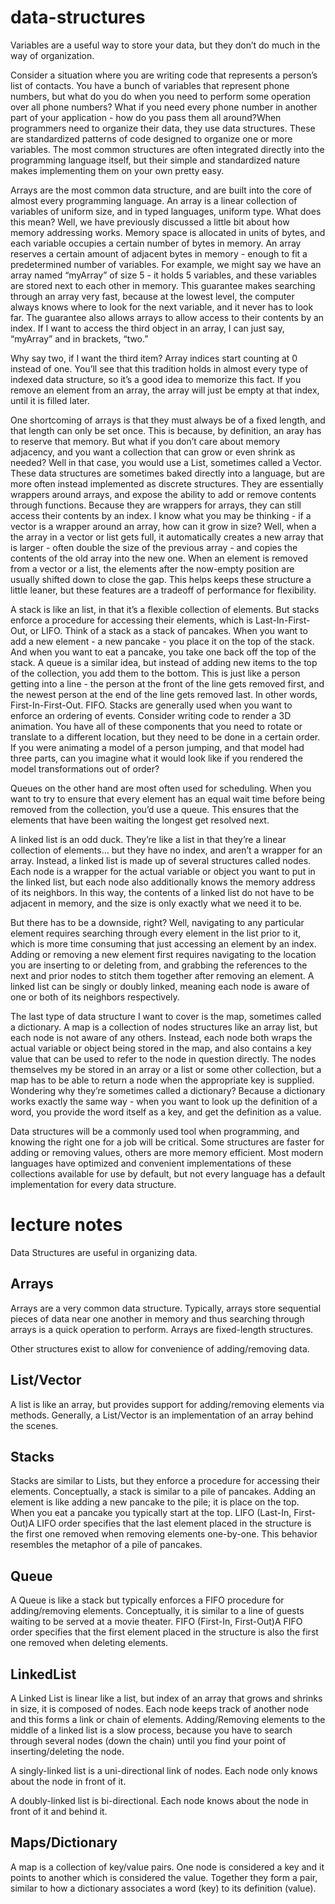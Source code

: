 # data-structures

Variables are a useful way to store your data, but they don’t do much in the
way of organization. 

Consider a situation where you are writing code that represents a person’s list
of contacts. You have a bunch of variables that represent phone numbers, but
what do you do when you need to perform some operation over all phone numbers?
What if you need every phone number in another part of your application - how
do you pass them all around?When programmers need to organize their data, they
use data structures. These are standardized patterns of code designed to
organize one or more variables. The most common structures are often integrated
directly into the programming language itself, but their simple and
standardized nature makes implementing them on your own pretty easy. 

Arrays are the most common data structure, and are built into the core of
almost every programming language. An array is a linear collection of variables
of uniform size, and in typed languages, uniform type. What does this mean?
Well, we have previously discussed a little bit about how memory addressing
works. Memory space is allocated in units of bytes, and each variable occupies
a certain number of bytes in memory. An array reserves a certain amount of
adjacent bytes in memory - enough to fit a predetermined number of variables.
For example, we might say we have an array named “myArray” of size 5 - it holds
5 variables, and these variables are stored next to each other in memory. This
guarantee makes searching through an array very fast, because at the lowest
level, the computer always knows where to look for the next variable, and it
never has to look far. The guarantee also allows arrays to allow access to
their contents by an index. If I want to access the third object in an array, I
can just say, “myArray” and in brackets, “two.” 

Why say two, if I want the third item? Array indices start counting at 0
instead of one. You’ll see that this tradition holds in almost every type of
indexed data structure, so it’s a good idea to memorize this fact. If you
remove an element from an array, the array will just be empty at that index,
until it is filled later. 

One shortcoming of arrays is that they must always be of a fixed length, and
that length can only be set once. This is because, by definition, an aray has
to reserve that memory. But what if you don’t care about memory adjacency, and
you want a collection that can grow or even shrink as needed? Well in that
case, you would use a List, sometimes called a Vector. These data structures
are sometimes baked directly into a language, but are more often instead
implemented as discrete structures. They are essentially wrappers around
arrays, and expose the ability to add or remove contents through functions.
Because they are wrappers for arrays, they can still access their contents by
an index. I know what you may be thinking - if a vector is a wrapper around an
array, how can it grow in size? Well, when a the array in a vector or list gets
full, it automatically creates a new array that is larger - often double the
size of the previous array - and copies the contents of the old array into the
new one. When an element is removed from a vector or a list, the elements after
the now-empty position are usually shifted down to close the gap. This helps
keeps these structure a little leaner, but these features are a tradeoff of
performance for flexibility. 

A stack is like an list, in that it’s a flexible collection of elements. But
stacks enforce a procedure for accessing their elements, which is
Last-In-First-Out, or LIFO. Think of a stack as a stack of pancakes. When you
want to add a new element - a new pancake - you place it on the top of the
stack. And when you want to eat a pancake, you take one back off the top of the
stack. A queue is a similar idea, but instead of adding new items to the top of
the collection, you add them to the bottom. This is just like a person getting
into a line - the person at the front of the line gets removed first, and the
newest person at the end of the line gets removed last. In other words,
First-In-First-Out. FIFO. Stacks are generally used when you want to enforce an
ordering of events. Consider writing code to render a 3D animation. You have
all of these components that you need to rotate or translate to a different
location, but they need to be done in a certain order. If you were animating a
model of a person jumping, and that model had three parts, can you imagine what
it would look like if you rendered the model transformations out of order?

Queues on the other hand are most often used for scheduling. When you want to
try to ensure that every element has an equal wait time before being removed
from the collection, you’d use a queue. This ensures that the elements that
have been waiting the longest get resolved next. 

A linked list is an odd duck.  They’re like a list in that they’re a linear
collection of elements… but they have no index, and aren’t a wrapper for an
array. Instead, a linked list is made up of several structures called nodes.
Each node is a wrapper for the actual variable or object you want to put in the
linked list, but each node also additionally knows the memory address of its
neighbors. In this way, the contents of a linked list do not have to be
adjacent in memory, and the size is only exactly what we need it to be. 

But there has to be a downside, right? Well, navigating to any particular
element requires searching through every element in the list prior to it, which
is more time consuming that just accessing an element by an index. Adding or
removing a new element first requires navigating to the location you are
inserting to or deleting from, and grabbing the references to the next and
prior nodes to stitch them together after removing an element. A linked list
can be singly or doubly linked, meaning each node is aware of one or both of
its neighbors respectively. 

The last type of data structure I want to cover is the map, sometimes called a
dictionary. A map is a collection of nodes structures like an array list, but
each node is not aware of any others. Instead, each node both wraps the actual
variable or object being stored in the map, and also contains a key value that
can be used to refer to the node in question directly. The nodes themselves my
be stored in an array or a list or some other collection, but a map has to be
able to return a node when the appropriate key is supplied. Wondering why
they’re sometimes called a dictionary? Because a dictionary works exactly the
same way - when you want to look up the definition of a word, you provide the
word itself as a key, and get the definition as a value. 

Data structures will be a commonly used tool when programming, and knowing the
right one for a job will be critical. Some structures are faster for adding or
removing values, others are more memory efficient. Most modern languages have
optimized and convenient implementations of these collections available for use
by default, but not every language has a default implementation for every data
structure. 

# lecture notes
Data Structures are useful in organizing data. 

## Arrays

Arrays are a very common data structure. Typically, arrays store sequential pieces of data near one another in memory and thus searching through arrays is a quick operation to perform. Arrays are fixed-length structures. 

Other structures exist to allow for convenience of adding/removing data.

## List/Vector

A list is like an array, but provides support for adding/removing elements via methods. Generally, a List/Vector is an implementation of an array behind the scenes.

## Stacks

Stacks are similar to Lists, but they enforce a procedure for accessing their elements. Conceptually, a stack is similar to a pile of pancakes. Adding an element is like adding a new pancake to the pile; it is place on the top. When you eat a pancake you typically start at the top. LIFO (Last-In, First-Out)A LIFO order specifies that the last element placed in the structure is the first one removed when removing elements one-by-one. This behavior resembles the metaphor of a pile of pancakes. 

## Queue

A Queue is like a stack but typically enforces a FIFO procedure for adding/removing elements. Conceptually, it is similar to a line of guests waiting to be served at a movie theater. FIFO (First-In, First-Out)A FIFO order specifies that the first  element placed in the structure is also the first one removed when deleting elements.

## LinkedList

A Linked List is linear like a list, but index of an array that grows and shrinks in size, it is composed of nodes. Each node keeps track of another node and this forms a link or chain of elements. Adding/Removing elements to the middle of a linked list is a slow process, because you have to search through several nodes (down the chain) until you find your point of inserting/deleting the node. 

A singly-linked list is a uni-directional link of nodes. Each node only knows about the node in front of it. 

A doubly-linked list is bi-directional. Each node knows about the node in front of it and behind it. 

## Maps/Dictionary

A map is a collection of key/value pairs. One node is considered a key and it points to another which is considered the value. Together they form a pair, similar to how a dictionary associates a word (key) to its definition (value). 
